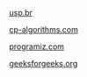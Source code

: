 [usp.br](https://www.ime.usp.br/~pf/estruturas-de-dados/aulas/rabin-karp.html)

[cp-algorithms.com](https://cp-algorithms.com/string/rabin-karp.html#practice-problems)

[programiz.com](https://www.programiz.com/dsa/rabin-karp-algorithm)

[geeksforgeeks.org](https://www.geeksforgeeks.org/dsa/rabin-karp-algorithm-for-pattern-searching/)